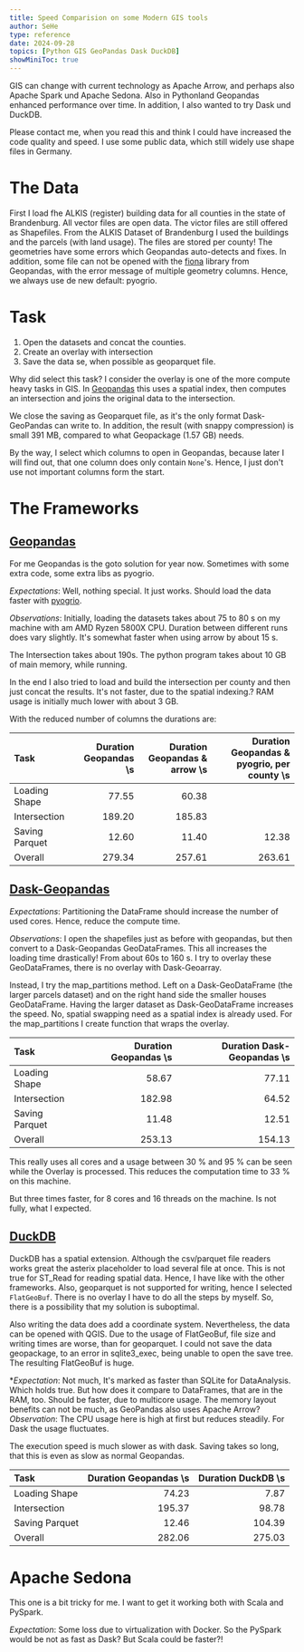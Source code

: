```yaml
---
title: Speed Comparision on some Modern GIS tools
author: SeHe
type: reference
date: 2024-09-28
topics: [Python GIS GeoPandas Dask DuckDB]
showMiniToc: true
---
```



GIS can change with current technology as Apache Arrow, and perhaps also Apache Spark und Apache Sedona.
Also in Pythonland Geopandas enhanced performance over time. In addition, I also wanted to try Dask und DuckDB.

Please contact me, when you read this and think I could have increased the code quality and speed.
I use some public data, which still widely use shape files in Germany.

# The Data

First I load fhe ALKIS (register) building data for all counties in the state of Brandenburg.
All vector files are open data. The victor files are still offered as Shapefiles.
From the ALKIS Dataset of Brandenburg I used the buildings and the parcels (with land usage).
The files are stored per county!
The geometries have some errors which Geopandas auto-detects and fixes.
In addition, some file can not be opened with the [fiona](https://fiona.readthedocs.io/en/latest/index.html) library from Geopandas, with the error message
of multiple  geometry columns. Hence, we always use de new default: pyogrio.

# Task

1) Open the datasets and concat the counties.
2) Create an overlay with intersection
3) Save the data se, when possible as geoparquet file.

Why did select this task?
I consider the overlay is one of the more compute heavy tasks in GIS. 
In [Geopandas](https://github.com/geopandas/geopandas/blob/main/geopandas/tools/overlay.py)
this uses a spatial index, then computes an intersection and joins the original data to the intersection. 

We close the saving as Geoparquet file, as it's the only format Dask-GeoPandas can write to.
In addition, the result (with snappy compression) is small 391 MB, compared to what Geopackage (1.57 GB) needs.

By the way, I select which columns to open in Geopandas, because later I will find out, that one column does only contain `None`'s.
Hence, I just don't use not important columns form the start.

# The Frameworks

## [Geopandas](https://geopandas.org/en/stable/index.html)

For me Geopandas is the goto solution for year now.
Sometimes with some extra code, some extra libs as pyogrio.

*Expectations*: Well, nothing special. It just works. Should load the data faster with [pyogrio](https://pyogrio.readthedocs.io/en/latest/).

*Observations*: Initially, loading the datasets takes about 75 to 80 s on my machine with am AMD Ryzen 5800X CPU.
Duration between different runs does vary slightly. It's somewhat faster when using arrow by about 15 s.

The Intersection takes about 190s. The python program takes about 10 GB of main memory, while running.

In the end I also tried to load and build the intersection per county and then just concat the results.
It's not faster, due to the spatial indexing.? RAM usage is initially much lower with about 3 GB.

With the reduced number of columns the durations are:

| Task           | Duration Geopandas \s | Duration Geopandas & arrow \s | Duration Geopandas & pyogrio, per county \s |
|:---------------|----------------------:|------------------------------:|--------------------------------------------:|
| Loading Shape  |                 77.55 |                         60.38 |                                             |
| Intersection   |                189.20 |                        185.83 |                                             |
| Saving Parquet |                 12.60 |                         11.40 |                                       12.38 |
| Overall        |                279.34 |                        257.61 |                                      263.61 |

## [Dask-Geopandas](https://dask-geopandas.readthedocs.io/en/stable/)

*Expectations*: Partitioning the DataFrame should increase the number of used cores. Hence, reduce the compute time.

*Observations*: I open the shapefiles just as before with geopandas, but then convert to a Dask-Geopandas GeoDataFrames.
This all increases the loading time drastically! From about 60s to 160 s.
I try to overlay these GeoDataFrames, there is no overlay with Dask-Geoarray.

Instead, I try the map_partitions method. Left on a Dask-GeoDataFrame (the larger parcels dataset) and on the right
hand side the smaller houses GeoDataFrame. Having the larger dataset as Dask-GeoDataFrame increases the speed.
No, spatial swapping need as a spatial index is already used.
For the map_partitions I create function that wraps the overlay.

| Task           |       Duration Geopandas \s | Duration Dask-Geopandas \s |
|:---------------|----------------------------:|---------------------------:|
| Loading Shape  |                       58.67 |                      77.11 |
| Intersection   |                      182.98 |                      64.52 |
| Saving Parquet |                       11.48 |                      12.51 |
| Overall        |                      253.13 |                     154.13 |

This really uses all cores and a usage between 30 % and 95 % can be seen while the Overlay
is processed. This reduces the computation time to 33 % on this machine.

But three times faster, for 8 cores and 16 threads on the machine. Is not fully, what I expected.

## [DuckDB](https://duckdb.org/docs/extensions/spatial/overview)

DuckDB has a spatial extension. Although the csv/parquet file readers works great the
 asterix placeholder to load several file at once. 
This is not true for ST_Read for reading spatial data. Hence, I have like with the other frameworks.
Also, geoparquet is not supported for writing, hence I selected `FlatGeoBuf`.
There is no overlay I have to do all the steps by myself. So, there is a possibility that my solution is suboptimal.

Also writing the data does add a coordinate system. Nevertheless, the data can be opened with QGIS.
Due to the usage of FlatGeoBuf, file size and writing times are worse, than for geoparquet.
I could not save the data geopackage, to an error in sqlite3_exec, being unable to open the save tree.
The resulting FlatGeoBuf is huge.

**Expectation*: Not much, It's marked as faster than SQLite for DataAnalysis. Which holds true. 
But how does it compare to DataFrames, that are in the RAM, too. Should be faster, 
due to multicore usage. The memory layout benefits can not be much, as GeoPandas also uses Apache Arrow? 
*Observation*: The CPU usage here is high at first but reduces steadily.
For Dask the usage fluctuates.

The execution speed is much slower as with dask. Saving takes so long, that this is even as slow as normal
Geopandas.


| Task           |       Duration Geopandas \s | Duration DuckDB \s |
|:---------------|----------------------------:|-------------------:|
| Loading Shape  |                       74.23 |               7.87 |
| Intersection   |                      195.37 |              98.78 |
| Saving Parquet |                       12.46 |             104.39 |
| Overall        |                      282.06 |             275.03 |

# Apache Sedona

This one is a bit tricky for me. 
I want to get it working both with Scala and PySpark.

*Expectation*: Some loss due to virtualization with Docker. 
So the PySpark would be not as fast as Dask? But Scala could be faster?!